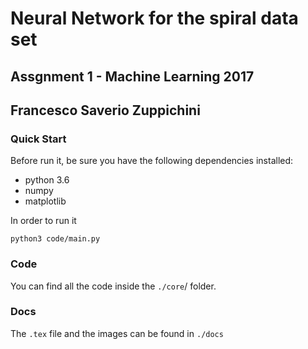 # Neural Network for the spiral data set
## Assgnment 1 - Machine Learning 2017
## Francesco Saverio Zuppichini
### Quick Start

Before run it, be sure you have the following dependencies installed:
- python 3.6
- numpy 
- matplotlib

In order to run it

```
python3 code/main.py
```

### Code
You can find all the code inside the `./core`/ folder.

### Docs
The `.tex` file and the images can be found in `./docs`
